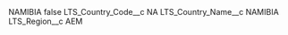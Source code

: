 <?xml version="1.0" encoding="UTF-8"?>
<CustomMetadata xmlns="http://soap.sforce.com/2006/04/metadata" xmlns:xsi="http://www.w3.org/2001/XMLSchema-instance" xmlns:xsd="http://www.w3.org/2001/XMLSchema">
    <label>NAMIBIA</label>
    <protected>false</protected>
    <values>
        <field>LTS_Country_Code__c</field>
        <value xsi:type="xsd:string">NA</value>
    </values>
    <values>
        <field>LTS_Country_Name__c</field>
        <value xsi:type="xsd:string">NAMIBIA</value>
    </values>
    <values>
        <field>LTS_Region__c</field>
        <value xsi:type="xsd:string">AEM</value>
    </values>
</CustomMetadata>
